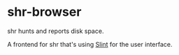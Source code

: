 # shr-browser

shr hunts and reports disk space.

A frontend for shr that's using [Slint](https://slint.rs/) for the user interface.
